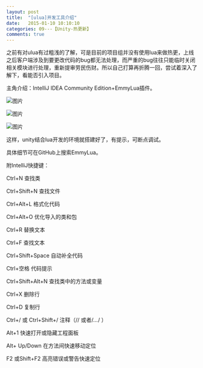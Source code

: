 ```yaml
---
layout: post
title:  "[ulua]开发工具介绍"
date:   2015-01-10 10:10:10
categories: 09---【Unity-热更新】
comments: true
---
```


之前有对ulua有过粗浅的了解，可是目前的项目组并没有使用lua来做热更，上线之后客户端涉及到要更改代码的bug都无法处理，而严重的bug往往只能临时关闭相关模块进行处理，重新提审劳民伤财。所以自己打算再折腾一回，尝试着深入了解下，看能否引入项目。

主角介绍：IntelliJ IDEA Community Edition+EmmyLua插件。

![图片](http://owk5gjdrg.bkt.clouddn.com/0063%E5%BC%80%E5%8F%91%E5%B7%A5%E5%85%B7%E4%BB%8B%E7%BB%8D.png)

![图片](http://owk5gjdrg.bkt.clouddn.com/0064%E5%BC%80%E5%8F%91%E5%B7%A5%E5%85%B7%E4%BB%8B%E7%BB%8D.png)

![图片](http://owk5gjdrg.bkt.clouddn.com/0065%E5%BC%80%E5%8F%91%E5%B7%A5%E5%85%B7%E4%BB%8B%E7%BB%8D.png)

这样，unity结合lua开发的环境就搭建好了，有提示，可断点调试。

具体细节可在GitHub上搜索EmmyLua。

附IntelliJ快捷键：

Ctrl+N                                  查找类

Ctrl+Shift+N                        查找文件

Ctrl+Alt+L                            格式化代码

Ctrl+Alt+O                           优化导入的类和包

Ctrl+R                                   替换文本

Ctrl+F                                   查找文本

Ctrl+Shift+Space                 自动补全代码

Ctrl+空格                              代码提示

Ctrl+Shift+Alt+N                 查找类中的方法或变量

Ctrl+X                                   删除行

Ctrl+D                                   复制行

Ctrl+/ 或 Ctrl+Shift+/           注释（// 或者/*...*/ ）

Alt+1                                     快速打开或隐藏工程面板

Alt+ Up/Down                      在方法间快速移动定位

F2 或Shift+F2                        高亮错误或警告快速定位